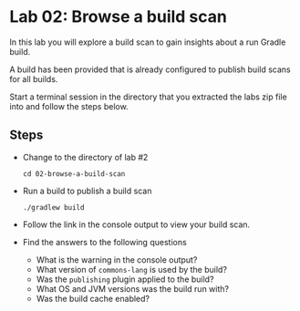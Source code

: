 Lab 02: Browse a build scan
===========================

In this lab you will explore a build scan to gain insights about a run Gradle build.

A build has been provided that is already configured to publish build scans for all builds.

Start a terminal session in the directory that you extracted the labs zip file into and follow the steps below.

Steps
-----

- Change to the directory of lab #2

      cd 02-browse-a-build-scan

- Run a build to publish a build scan

      ./gradlew build

- Follow the link in the console output to view your build scan.

- Find the answers to the following questions

  - What is the warning in the console output?
  - What version of `commons-lang` is used by the build?
  - Was the `publishing` plugin applied to the build?
  - What OS and JVM versions was the build run with?
  - Was the build cache enabled?
